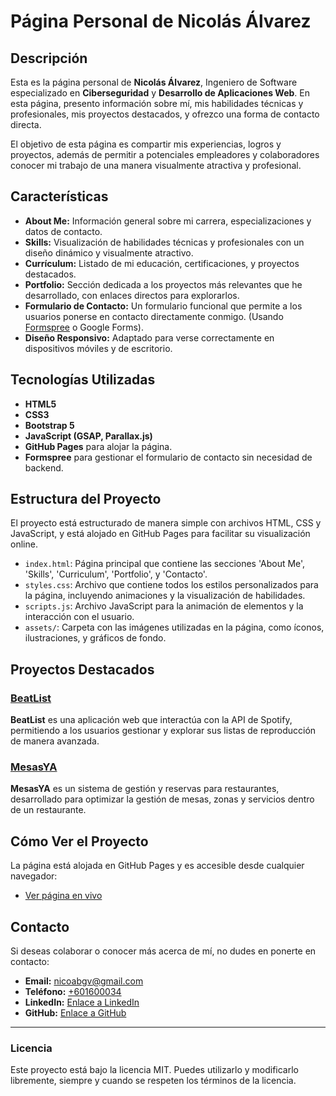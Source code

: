 # Página Personal de Nicolás Álvarez

## Descripción

Esta es la página personal de **Nicolás Álvarez**, Ingeniero de Software especializado en **Ciberseguridad** y **Desarrollo de Aplicaciones Web**. En esta página, presento información sobre mí, mis habilidades técnicas y profesionales, mis proyectos destacados, y ofrezco una forma de contacto directa.

El objetivo de esta página es compartir mis experiencias, logros y proyectos, además de permitir a potenciales empleadores y colaboradores conocer mi trabajo de una manera visualmente atractiva y profesional.

## Características

- **About Me:** Información general sobre mi carrera, especializaciones y datos de contacto.
- **Skills:** Visualización de habilidades técnicas y profesionales con un diseño dinámico y visualmente atractivo.
- **Currículum:** Listado de mi educación, certificaciones, y proyectos destacados.
- **Portfolio:** Sección dedicada a los proyectos más relevantes que he desarrollado, con enlaces directos para explorarlos.
- **Formulario de Contacto:** Un formulario funcional que permite a los usuarios ponerse en contacto directamente conmigo. (Usando [Formspree](https://formspree.io/) o Google Forms).
- **Diseño Responsivo:** Adaptado para verse correctamente en dispositivos móviles y de escritorio.

## Tecnologías Utilizadas

- **HTML5**
- **CSS3**
- **Bootstrap 5**
- **JavaScript (GSAP, Parallax.js)**
- **GitHub Pages** para alojar la página.
- **Formspree** para gestionar el formulario de contacto sin necesidad de backend.

## Estructura del Proyecto

El proyecto está estructurado de manera simple con archivos HTML, CSS y JavaScript, y está alojado en GitHub Pages para facilitar su visualización online.

- `index.html`: Página principal que contiene las secciones 'About Me', 'Skills', 'Curriculum', 'Portfolio', y 'Contacto'.
- `styles.css`: Archivo que contiene todos los estilos personalizados para la página, incluyendo animaciones y la visualización de habilidades.
- `scripts.js`: Archivo JavaScript para la animación de elementos y la interacción con el usuario.
- `assets/`: Carpeta con las imágenes utilizadas en la página, como íconos, ilustraciones, y gráficos de fondo.

## Proyectos Destacados

### [BeatList](https://beatlist.es)
**BeatList** es una aplicación web que interactúa con la API de Spotify, permitiendo a los usuarios gestionar y explorar sus listas de reproducción de manera avanzada.

### [MesasYA](#)
**MesasYA** es un sistema de gestión y reservas para restaurantes, desarrollado para optimizar la gestión de mesas, zonas y servicios dentro de un restaurante.

## Cómo Ver el Proyecto

La página está alojada en GitHub Pages y es accesible desde cualquier navegador:

- [Ver página en vivo](https://tu-usuario.github.io/)

## Contacto

Si deseas colaborar o conocer más acerca de mí, no dudes en ponerte en contacto:

- **Email:** [nicoabgv@gmail.com](mailto:nicoabgv@gmail.com)
- **Teléfono:** [+601600034](tel:+601600034)
- **LinkedIn:** [Enlace a LinkedIn](https://www.linkedin.com/in/nicoabgv)
- **GitHub:** [Enlace a GitHub](https://github.com/tu-usuario)

---

### Licencia

Este proyecto está bajo la licencia MIT. Puedes utilizarlo y modificarlo libremente, siempre y cuando se respeten los términos de la licencia.
